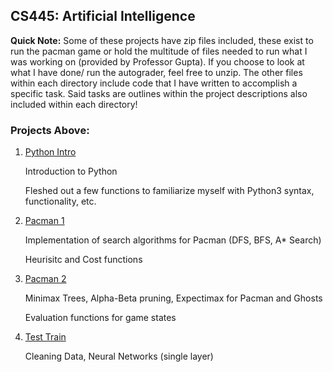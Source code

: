## CS445: Artificial Intelligence

**Quick Note:** Some of these projects have zip files included, these exist to run the pacman game or hold the multitude of files needed to run what I was working on (provided by Professor Gupta). If you choose to look at what I have done/ run the autograder, feel free to unzip. The other files within each directory include code that I have written to accomplish a specific task. Said tasks are outlines within the project descriptions also included within each directory! 

### Projects Above:

1. [Python Intro](https://github.com/noahmm35/CS445/tree/main/Python%20Intro)

   Introduction to Python
   
   Fleshed out a few functions to familiarize myself with Python3 syntax, functionality, etc.
   
2. [Pacman 1](https://github.com/noahmm35/CS445/tree/main/Pacman%201)

   Implementation of search algorithms for Pacman (DFS, BFS, A* Search)
   
   Heurisitc and Cost functions

3. [Pacman 2](https://github.com/noahmm35/CS445/tree/main/Pacman%202)

   Minimax Trees, Alpha-Beta pruning, Expectimax for Pacman and Ghosts
   
   Evaluation functions for game states

4. [Test Train](https://github.com/noahmm35/CS445/tree/main/Test%20Train)

   Cleaning Data, Neural Networks (single layer)
